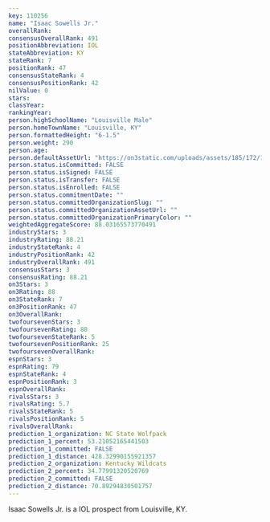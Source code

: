 ```yaml
---
key: 110256
name: "Isaac Sowells Jr."
overallRank: 
consensusOverallRank: 491
positionAbbreviation: IOL
stateAbbreviation: KY
stateRank: 7
positionRank: 47
consensusStateRank: 4
consensusPositionRank: 42
nilValue: 0
stars: 
classYear: 
rankingYear: 
person.highSchoolName: "Louisville Male"
person.homeTownName: "Louisville, KY"
person.formattedHeight: "6-1.5"
person.weight: 290
person.age: 
person.defaultAssetUrl: "https://on3static.com/uploads/assets/185/172/172185.png"
person.status.isCommitted: FALSE
person.status.isSigned: FALSE
person.status.isTransfer: FALSE
person.status.isEnrolled: FALSE
person.status.commitmentDate: ""
person.status.committedOrganizationSlug: ""
person.status.committedOrganizationAssetUrl: ""
person.status.committedOrganizationPrimaryColor: ""
weightedAggregateScore: 88.03165573770491
industryStars: 3
industryRating: 88.21
industryStateRank: 4
industryPositionRank: 42
industryOverallRank: 491
consensusStars: 3
consensusRating: 88.21
on3Stars: 3
on3Rating: 88
on3StateRank: 7
on3PositionRank: 47
on3OverallRank: 
twofoursevenStars: 3
twofoursevenRating: 88
twofoursevenStateRank: 5
twofoursevenPositionRank: 25
twofoursevenOverallRank: 
espnStars: 3
espnRating: 79
espnStateRank: 4
espnPositionRank: 3
espnOverallRank: 
rivalsStars: 3
rivalsRating: 5.7
rivalsStateRank: 5
rivalsPositionRank: 5
rivalsOverallRank: 
prediction_1_organization: NC State Wolfpack
prediction_1_percent: 53.21052165441503
prediction_1_committed: FALSE
prediction_1_distance: 428.32990155921357
prediction_2_organization: Kentucky Wildcats
prediction_2_percent: 34.77991320520769
prediction_2_committed: FALSE
prediction_2_distance: 70.89294830501757
---
```

Isaac Sowells Jr. is a IOL prospect from Louisville, KY.